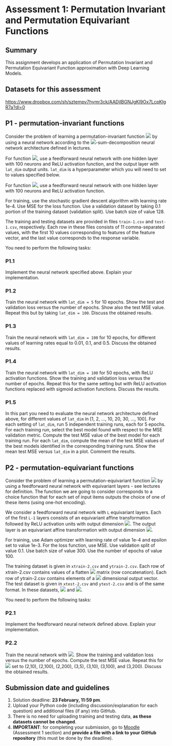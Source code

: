 # Assessment 1: Permutation Invariant and Permutation Equivariant Functions



## Summary

This assignment develops an application of Permutation Invariant and Permutation Equivariant Function approximation with Deep Learning Models. 



## Datasets for this assessment

https://www.dropbox.com/sh/sztempv7hymr3ck/AADjIBGNJgKl9Ox7LcpKlgR7a?dl=0



## P1 - permutation-invariant functions

Consider the problem of learning a permutation-invariant function <img src="https://render.githubusercontent.com/render/math?math=f:\mathbb{R}^m\rightarrow\mathbb{R}"> by using a neural network according to the <img src="https://render.githubusercontent.com/render/math?math=(\phi,\rho)">-sum-decomposition neural network architecture defined in lectures.

For function <img src="https://render.githubusercontent.com/render/math?math=\phi">, use a feedforward neural network with one hidden layer with 100 neurons and ReLU activation function, and the output layer with `lat_dim` output units. `lat_dim` is a hyperparameter which you will need to set to values specified below.

For function <img src="https://render.githubusercontent.com/render/math?math=\rho">, use a feedforward neural network with one hidden layer with 100 neurons and ReLU activation function.

For training, use the stochastic gradient descent algorithm with learning rate 1e-4. Use MSE for the loss function. Use a validation dataset by taking 0.1 portion of the training dataset (validation split). Use batch size of value 128.

The training and testing datasets are provided in files `train-1.csv` and `test-1.csv`, respectively. Each row in these files consists of 11 comma-separated values, with the first 10 values corresponding to features of the feature vector, and the last value corresponds to the response variable.

You need to perform the following tasks:

### P1.1

Implement the neural network specified above. Explain your implementation.

### P1.2

Train the neural network with `lat_dim = 5` for 10 epochs. Show the test and validation loss versus the number of epochs. Show also the test MSE value. Repeat this but by taking `lat_dim = 100`. Discuss the obtained results. 

### P1.3

Train the neural network with `lat_dim = 100` for 10 epochs, for different values of learning rates equal to 0.01, 0.1, and 0.5. Discuss the obtained results.

### P1.4

Train the neural network with `lat_dim = 100` for 50 epochs, with ReLU activation functions. Show the training and validation loss versus the number of epochs. Repeat this for the same setting but with ReLU activation functions replaced with sigmoid activation functions. Discuss the results.

### P1.5

In this part you need to evaluate the neural network architecture defined above, for different values of `lat_dim` in [1, 2, ..., 10, 20, 30, ..., 100]. For each setting of `lat_dim`, run 5 independent training runs, each for 5 epochs. For each training run, select the best model found with respect to the MSE validation metric. Compute the test MSE value of the best model for each training run. For each `lat_dim`, compute the mean of the test MSE values of the best models identified in the corresponding training runs. Show the mean test MSE versus `lat_dim` in a plot. Comment the results.  

## P2 - permutation-equivariant functions

Consider the problem of learning a permutation-equivariant function <img src="https://render.githubusercontent.com/render/math?math=f:\mathbb{R}^{m\times{d}}\rightarrow\{0,1\}^m"> by using a feedforward neural network with equivariant layers - see lectures for definition. The function we are going to consider corresponds to a choice function that for each set of input items outputs the choice of one of these items (using one-hot encoding).

We consider a feedforward neural network with `L` equivariant layers. Each of the first `L-1` layers consists of an equivariant affine transformation followed by ReLU activation units with output dimension <img src="https://render.githubusercontent.com/render/math?math=m\times{w}">. The output layer is an equivariant affine transformation with output dimension <img src="https://render.githubusercontent.com/render/math?math=m">.   

For training, use Adam optimizer with learning rate of value 1e-4 and epsilon set to value 1e-3. For the loss function, use MSE. Use validation split of value 0.1. Use batch size of value 300. Use the number of epochs of value 100.

The training dataset is given in `xtrain-2.csv` and `ytrain-2.csv`. Each row of xtrain-2.csv contains values of a flatten <img src="https://render.githubusercontent.com/render/math?math=m\times{d}"> matrix (row concatenation). Each row of ytrain-2.csv contains elements of a <img src="https://render.githubusercontent.com/render/math?math=m"> dimensional output vector. The test dataset is given in `xtest-2.csv` and `ytest-2.csv` and is of the same format. In these datasets, <img src="https://render.githubusercontent.com/render/math?math=m=5"> and <img src="https://render.githubusercontent.com/render/math?math=d=3">.

You need to perform the following tasks:

### P2.1

Implement the feedforward neural network defined above. Explain your implementation.

### P2.2

Train the neural network with <img src="https://render.githubusercontent.com/render/math?math=(L,w)=(2,5)">. Show the training and validation loss versus the number of epochs. Compute the test MSE value. Repeat this for <img src="https://render.githubusercontent.com/render/math?math=(L,w)"> set to (2,10), (2,100), (2,200), (3,5), (3,10), (3,100), and (3,200). Discuss the obtained results. 



## Submission date and guidelines

1. Solution deadline: **23 February, 11:59 pm**.
2. Upload your Python code (including discussion/explanation for each question) and additional files (if any) into GitHub. 
3. There is no need for uploading training and testing data, **as these datasets cannot be changed**.
4. **IMPORTANT**: for completing your submission, go to [Moodle](https://moodle.lse.ac.uk/mod/assign/view.php?id=1069783) (Assessment 1 section) and **provide a file with a link to your GitHub repository** (this must be done by the deadline). 

